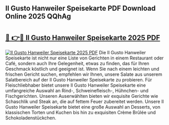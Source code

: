## Il Gusto Hanweiler Speisekarte PDF Download Online 2025 QQhAg

# <h2><a href="http://gc63g0u.nevu.top/?p=Il+Gusto+Hanweiler+Speisekarte">🔗 👉🔴 Il Gusto Hanweiler Speisekarte 2025 PDF</a></h2>

[![Il Gusto Hanweiler Speisekarte 2025 PDF](https://i.imgur.com/dBaPXMq.png)](http://gc63g0u.nevu.top/?p=Il+Gusto+Hanweiler+Speisekarte)
Die Il Gusto Hanweiler Speisekarte ist nicht nur eine Liste von Gerichten in einem Restaurant oder Café, sondern auch Ihre Gelegenheit, etwas zu finden, das für Ihren Geschmack köstlich und geeignet ist. Wenn Sie nach einem leichten und frischen Gericht suchen, empfehlen wir Ihnen, unsere Salate aus unserem Salatbereich auf der Il Gusto Hanweiler Speisekarte zu probieren. Für Fleischliebhaber bietet unsere Il Gusto Hanweiler Speisekarte eine umfangreiche Auswahl an Rind-, Schweinefleisch-, Hühnchen- und Fischgerichten. Unseren Auserwählten bieten wir exquisite Gerichte wie Schaschlik und Steak an, die auf fettem Feuer zubereitet werden. Unsere Il Gusto Hanweiler Speisekarte bietet eine große Auswahl an Desserts, von klassischen Torten und Kuchen bis hin zu exquisiten Crème Brûlée und Schokoladenstückchen.
